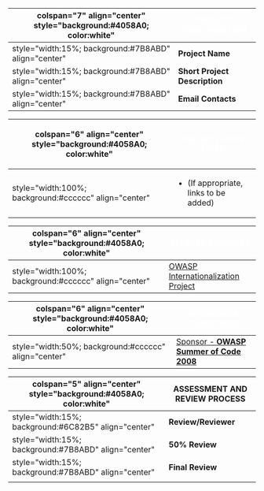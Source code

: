 | colspan="7" align="center" style="background:\#4058A0; color:white" | <font color="white">**PROJECT IDENTIFICATION** |
| ------------------------------------------------------------------- | ---------------------------------------------- |
| style="width:15%; background:\#7B8ABD" align="center"               | **Project Name**                               |
| style="width:15%; background:\#7B8ABD" align="center"               | **Short Project Description**                  |
| style="width:15%; background:\#7B8ABD" align="center"               | **Email Contacts**                             |

<table>
<thead>
<tr class="header">
<th><p>colspan="6" align="center" style="background:#4058A0; color:white"</p></th>
<th><p><font color="white"><strong>PROJECT MAIN LINKS</strong></p></th>
</tr>
</thead>
<tbody>
<tr class="odd">
<td><p>style="width:100%; background:#cccccc" align="center"</p></td>
<td><ul>
<li>(If appropriate, links to be added)</li>
</ul></td>
</tr>
</tbody>
</table>

| colspan="6" align="center" style="background:\#4058A0; color:white" | <font color="white">**RELATED PROJECTS**                                     |
| ------------------------------------------------------------------- | ---------------------------------------------------------------------------- |
| style="width:100%; background:\#cccccc" align="center"              | [OWASP Internationalization Project](:OWASP_Internationalization "wikilink") |

| colspan="6" align="center" style="background:\#4058A0; color:white" | <font color="white">**SPONSORS & GUIDELINES**                                   |
| ------------------------------------------------------------------- | ------------------------------------------------------------------------------- |
| style="width:50%; background:\#cccccc" align="center"               | [Sponsor - **OWASP Summer of Code 2008**](OWASP_Summer_of_Code_2008 "wikilink") |

| colspan="5" align="center" style="background:\#4058A0; color:white" | ASSESSMENT AND REVIEW PROCESS |
| ------------------------------------------------------------------- | ----------------------------- |
| style="width:15%; background:\#6C82B5" align="center"               | **Review/Reviewer**           |
| style="width:15%; background:\#7B8ABD" align="center"               | **50% Review**                |
| style="width:15%; background:\#7B8ABD" align="center"               | **Final Review**              |
|                                                                     |                               |